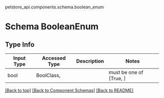 petstore_api.components.schema.boolean_enum
# Schema BooleanEnum

## Type Info
Input Type | Accessed Type | Description | Notes
------------ | ------------- | ------------- | -------------
bool | BoolClass,  |  | must be one of [True, ]

[[Back to top]](#top) [[Back to Component Schemas]](../../../README.md#Component-Schemas) [[Back to README]](../../../README.md)
